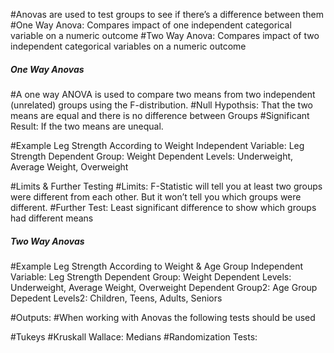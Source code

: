 #Anovas are used to test groups to see if there’s a difference between them
#One Way Anova: Compares impact of one independent categorical variable on a numeric outcome
#Two Way Anova: Compares impact of two independent categorical variables on a numeric outcome 

##### One Way Anovas #####
#A one way ANOVA is used to compare two means from two independent (unrelated) groups using the F-distribution. 
#Null Hypothsis: That the two means are equal and there is no difference between Groups 
#Significant Result: If the two means are unequal.

#Example Leg Strength According to Weight 
Independent Variable: Leg Strength 
Dependent Group: Weight
Dependent Levels: Underweight, Average Weight, Overweight 

#Limits & Further Testing
#Limits: F-Statistic will tell you at least two groups were different from each other. But it won’t tell you which groups were different. 
#Further Test: Least significant difference to show which groups had different means 

##### Two Way Anovas #####
#Example Leg Strength According to Weight & Age Group 
Independent Variable: Leg Strength 
Dependent Group: Weight
Dependent Levels: Underweight, Average Weight, Overweight 
Dependent Group2: Age Group 
Depedent Levels2: Children, Teens, Adults, Seniors 

#Outputs: 
#When working with Anovas the following tests should be used

#Tukeys 
#Kruskall Wallace: Medians 
#Randomization Tests: 
